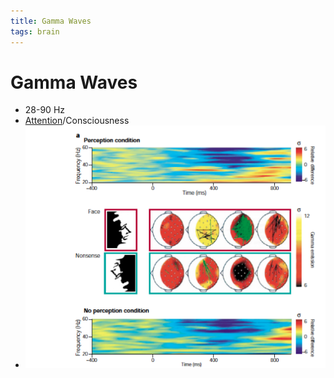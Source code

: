 ```yaml
---
title: Gamma Waves
tags: brain
---
```


# Gamma Waves
- 28-90 Hz
- [Attention](Attention.md)/Consciousness
- ![im](assets/Pasted%20Image%2020220502161142.png)
























































































